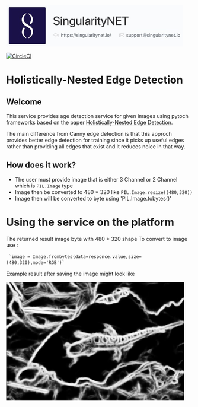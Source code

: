 ![SingularityNet.io](./images/singnet-logo.jpg?raw=true 'SingularityNET')

[![CircleCI](https://circleci.com/gh/IsraelAbebe/pytorch-hed.svg?style=svg)](https://circleci.com/gh/IsraelAbebe/pytorch-hed)

# Holistically-Nested Edge Detection


## Welcome

This service provides age detection service for given images using pytoch frameworks based on the paper [
Holistically-Nested Edge Detection](https://arxiv.org/abs/1504.06375).

The main difference from Canny edge detection is that this approch provides better edge detection for training 
since it picks up useful edges rather than providing all edges that exist and it reduces noice in that way.

## How does it work?
- The user must provide image that is either 3 Channel or 2 Channel which is `PIL.Image` type
- Image then be converted to 480 * 320 like `PIL.Image.resize((480,320))`
- Image then will be converted to byte using 'PIL.Image.tobytes()'

# Using the service on the platform
The returned result image byte with 480 * 320 shape 
To convert to image use :
    
     `image = Image.frombytes(data=responce.value,size=(480,320),mode='RGB')`
     
Example result after saving the image might look like

![SingularityNet.io](./images/client_out.png?raw=true 'SingularityNET')
